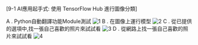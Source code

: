 [9-1 AI應用起手式: 使用 TensorFlow Hub 進行圖像分類]

A . Python自動翻譯功能Module測試
![1](https://user-images.githubusercontent.com/89715433/143726643-f1049395-57d5-4272-bcfd-eab2adc5076b.jpg)
B . 在圖像上運行模型
![2](https://user-images.githubusercontent.com/89715433/143726645-9c7448cc-94c7-4de8-bef6-686ff0699fe3.jpg)
C . 從已提供的選項中,找一張自己喜歡的照片來試試看
![3](https://user-images.githubusercontent.com/89715433/143726653-7183f76d-ba84-43e7-8d6a-a8813a457f07.jpg)
D . 從網路上找一張自己喜歡的照片來試試看
![4](https://user-images.githubusercontent.com/89715433/143726655-0fd7d99b-fb21-4306-8b54-c047d8dd8e20.jpg)
